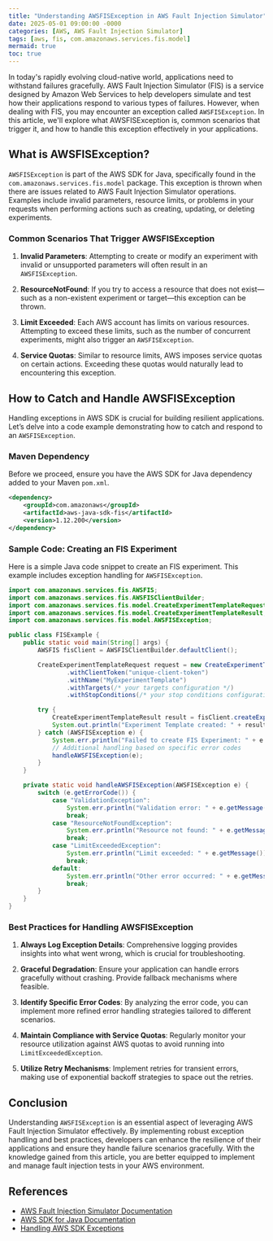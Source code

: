 ```yaml
---
title: "Understanding AWSFISException in AWS Fault Injection Simulator"
date: 2025-05-01 09:00:00 -0000
categories: [AWS, AWS Fault Injection Simulator]
tags: [aws, fis, com.amazonaws.services.fis.model]
mermaid: true
toc: true
---
```



In today's rapidly evolving cloud-native world, applications need to withstand failures gracefully. AWS Fault Injection Simulator (FIS) is a service designed by Amazon Web Services to help developers simulate and test how their applications respond to various types of failures. However, when dealing with FIS, you may encounter an exception called `AWSFISException`. In this article, we'll explore what AWSFISException is, common scenarios that trigger it, and how to handle this exception effectively in your applications.

## What is AWSFISException?

`AWSFISException` is part of the AWS SDK for Java, specifically found in the `com.amazonaws.services.fis.model` package. This exception is thrown when there are issues related to AWS Fault Injection Simulator operations. Examples include invalid parameters, resource limits, or problems in your requests when performing actions such as creating, updating, or deleting experiments.

### Common Scenarios That Trigger AWSFISException

1. **Invalid Parameters**: Attempting to create or modify an experiment with invalid or unsupported parameters will often result in an `AWSFISException`.

2. **ResourceNotFound**: If you try to access a resource that does not exist—such as a non-existent experiment or target—this exception can be thrown.

3. **Limit Exceeded**: Each AWS account has limits on various resources. Attempting to exceed these limits, such as the number of concurrent experiments, might also trigger an `AWSFISException`.

4. **Service Quotas**: Similar to resource limits, AWS imposes service quotas on certain actions. Exceeding these quotas would naturally lead to encountering this exception.

## How to Catch and Handle AWSFISException

Handling exceptions in AWS SDK is crucial for building resilient applications. Let’s delve into a code example demonstrating how to catch and respond to an `AWSFISException`.

### Maven Dependency

Before we proceed, ensure you have the AWS SDK for Java dependency added to your Maven `pom.xml`.

```xml
<dependency>
    <groupId>com.amazonaws</groupId>
    <artifactId>aws-java-sdk-fis</artifactId>
    <version>1.12.200</version>
</dependency>
```

### Sample Code: Creating an FIS Experiment

Here is a simple Java code snippet to create an FIS experiment. This example includes exception handling for `AWSFISException`.

```java
import com.amazonaws.services.fis.AWSFIS;
import com.amazonaws.services.fis.AWSFISClientBuilder;
import com.amazonaws.services.fis.model.CreateExperimentTemplateRequest;
import com.amazonaws.services.fis.model.CreateExperimentTemplateResult;
import com.amazonaws.services.fis.model.AWSFISException;

public class FISExample {
    public static void main(String[] args) {
        AWSFIS fisClient = AWSFISClientBuilder.defaultClient();

        CreateExperimentTemplateRequest request = new CreateExperimentTemplateRequest()
                .withClientToken("unique-client-token")
                .withName("MyExperimentTemplate")
                .withTargets(/* your targets configuration */)
                .withStopConditions(/* your stop conditions configuration */);

        try {
            CreateExperimentTemplateResult result = fisClient.createExperimentTemplate(request);
            System.out.println("Experiment Template created: " + result.getExperimentTemplate().getArn());
        } catch (AWSFISException e) {
            System.err.println("Failed to create FIS Experiment: " + e.getErrorMessage());
            // Additional handling based on specific error codes
            handleAWSFISException(e);
        }
    }

    private static void handleAWSFISException(AWSFISException e) {
        switch (e.getErrorCode()) {
            case "ValidationException":
                System.err.println("Validation error: " + e.getMessage());
                break;
            case "ResourceNotFoundException":
                System.err.println("Resource not found: " + e.getMessage());
                break;
            case "LimitExceededException":
                System.err.println("Limit exceeded: " + e.getMessage());
                break;
            default:
                System.err.println("Other error occurred: " + e.getMessage());
                break;
        }
    }
}
```

### Best Practices for Handling AWSFISException

1. **Always Log Exception Details**: Comprehensive logging provides insights into what went wrong, which is crucial for troubleshooting.

2. **Graceful Degradation**: Ensure your application can handle errors gracefully without crashing. Provide fallback mechanisms where feasible.

3. **Identify Specific Error Codes**: By analyzing the error code, you can implement more refined error handling strategies tailored to different scenarios.

4. **Maintain Compliance with Service Quotas**: Regularly monitor your resource utilization against AWS quotas to avoid running into `LimitExceededException`.

5. **Utilize Retry Mechanisms**: Implement retries for transient errors, making use of exponential backoff strategies to space out the retries.

## Conclusion

Understanding `AWSFISException` is an essential aspect of leveraging AWS Fault Injection Simulator effectively. By implementing robust exception handling and best practices, developers can enhance the resilience of their applications and ensure they handle failure scenarios gracefully. With the knowledge gained from this article, you are better equipped to implement and manage fault injection tests in your AWS environment.

## References

- [AWS Fault Injection Simulator Documentation](https://docs.aws.amazon.com/fis/latest/userguide/what-is-fis.html)
- [AWS SDK for Java Documentation](https://docs.aws.amazon.com/sdk-for-java/latest/developer-guide/home.html)
- [Handling AWS SDK Exceptions](https://docs.aws.amazon.com/sdk-for-java/latest/developer-guide/handling-exceptions.html)